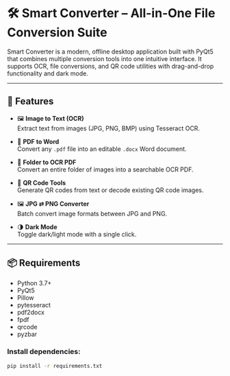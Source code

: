 # 🛠 Smart Converter – All-in-One File Conversion Suite

Smart Converter is a modern, offline desktop application built with PyQt5 that combines multiple conversion tools into one intuitive interface. It supports OCR, file conversions, and QR code utilities with drag-and-drop functionality and dark mode.

---

## 🚀 Features

- 🖼 **Image to Text (OCR)**  
  Extract text from images (JPG, PNG, BMP) using Tesseract OCR.

- 📄 **PDF to Word**  
  Convert any `.pdf` file into an editable `.docx` Word document.

- 📁 **Folder to OCR PDF**  
  Convert an entire folder of images into a searchable OCR PDF.

- 🔳 **QR Code Tools**  
  Generate QR codes from text or decode existing QR code images.

- 🖼 **JPG ⇄ PNG Converter**  
  Batch convert image formats between JPG and PNG.

- 🌗 **Dark Mode**  
  Toggle dark/light mode with a single click.

---

## 📦 Requirements

- Python 3.7+
- PyQt5
- Pillow
- pytesseract
- pdf2docx
- fpdf
- qrcode
- pyzbar

### Install dependencies:

```bash
pip install -r requirements.txt
